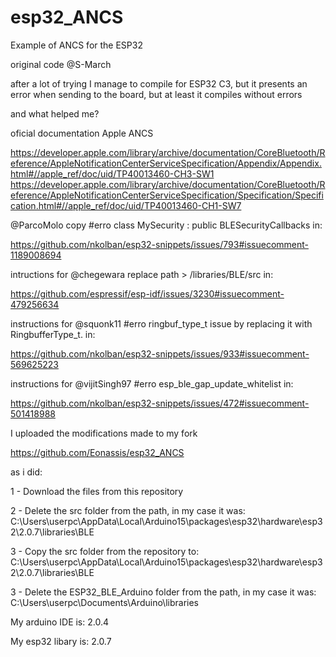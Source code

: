 # esp32_ANCS

Example of ANCS for the ESP32

original code @S-March


after a lot of trying I manage to compile for ESP32 C3, but it presents an error when sending to the board, but at least it compiles without errors

and what helped me?

oficial documentation Apple ANCS

https://developer.apple.com/library/archive/documentation/CoreBluetooth/Reference/AppleNotificationCenterServiceSpecification/Appendix/Appendix.html#//apple_ref/doc/uid/TP40013460-CH3-SW1
 https://developer.apple.com/library/archive/documentation/CoreBluetooth/Reference/AppleNotificationCenterServiceSpecification/Specification/Specification.html#//apple_ref/doc/uid/TP40013460-CH1-SW7


@ParcoMolo copy #erro class MySecurity : public BLESecurityCallbacks in:

https://github.com/nkolban/esp32-snippets/issues/793#issuecomment-1189008694

intructions for @chegewara replace path > /libraries/BLE/src in:

https://github.com/espressif/esp-idf/issues/3230#issuecomment-479256634

instructions for @squonk11 #erro ringbuf_type_t  issue by replacing it with RingbufferType_t. in:

https://github.com/nkolban/esp32-snippets/issues/933#issuecomment-569625223

instructions for @vijitSingh97 #erro esp_ble_gap_update_whitelist in:

https://github.com/nkolban/esp32-snippets/issues/472#issuecomment-501418988

I uploaded the modifications made to my fork

https://github.com/Eonassis/esp32_ANCS



as i did:
 
1 - Download the files from this repository

2 - Delete the src folder from the path, in my case it was: C:\Users\userpc\AppData\Local\Arduino15\packages\esp32\hardware\esp32\2.0.7\libraries\BLE

3 - Copy the src folder from the repository to: C:\Users\userpc\AppData\Local\Arduino15\packages\esp32\hardware\esp32\2.0.7\libraries\BLE

3 - Delete the ESP32_BLE_Arduino folder from the path, in my case it was: C:\Users\userpc\Documents\Arduino\libraries


My arduino IDE is: 2.0.4

My esp32 libary is: 2.0.7

